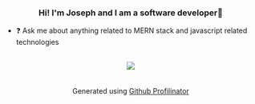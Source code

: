 ### <div align="center">Hi! I'm Joseph and I am a software developer🚀</div>  
    

- ❓ Ask me about anything related to MERN stack and javascript related technologies  

<br/>  

<div align="center">
<img src="https://komarev.com/ghpvc/?username=DnAlvrz&&style=flat-square" align="center" />
</div>  
<br/>  
<br />
<div align="center">Generated using <a href="https://profilinator.rishav.dev/" target="_blank">Github Profilinator</a></div>
